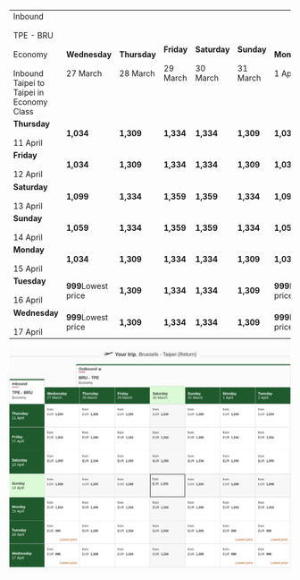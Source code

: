 |     |     |     |     |     |     |     |     |
| --- | --- | --- | --- | --- | --- | --- | --- |
| Inbound<br><br>TPE - BRU<br><br>Economy<br><br>Inbound Taipei to Taipei in Economy Class | **Wednesday**<br><br>27 March | **Thursday**<br><br>28 March | **Friday**<br><br>29 March | **Saturday**<br><br>30 March | **Sunday**<br><br>31 March | **Monday**<br><br>1 April | **Tuesday**<br><br>2 April |
| **Thursday**<br><br>11 April | **1,034** | **1,309** | **1,334** | **1,334** | **1,309** | **1,034** | **1,034** |
| **Friday**<br><br>12 April | **1,034** | **1,309** | **1,334** | **1,334** | **1,309** | **1,034** | **1,034** |
| **Saturday**<br><br>13 April | **1,099** | **1,334** | **1,359** | **1,359** | **1,334** | **1,099** | **1,099** |
| **Sunday**<br><br>14 April | **1,059** | **1,334** | **1,359** | **1,359** | **1,334** | **1,059** | **1,059** |
| **Monday**<br><br>15 April | **1,034** | **1,309** | **1,334** | **1,334** | **1,309** | **1,034** | **1,034** |
| **Tuesday**<br><br>16 April | **999**Lowest price | **1,309** | **1,334** | **1,334** | **1,309** | **999**Lowest price | **999**Lowest price |
| **Wednesday**<br><br>17 April | **999**Lowest price | **1,309** | **1,334** | **1,334** | **1,309** | **999**Lowest price | **999**Lowest price |

![](emirates.png)